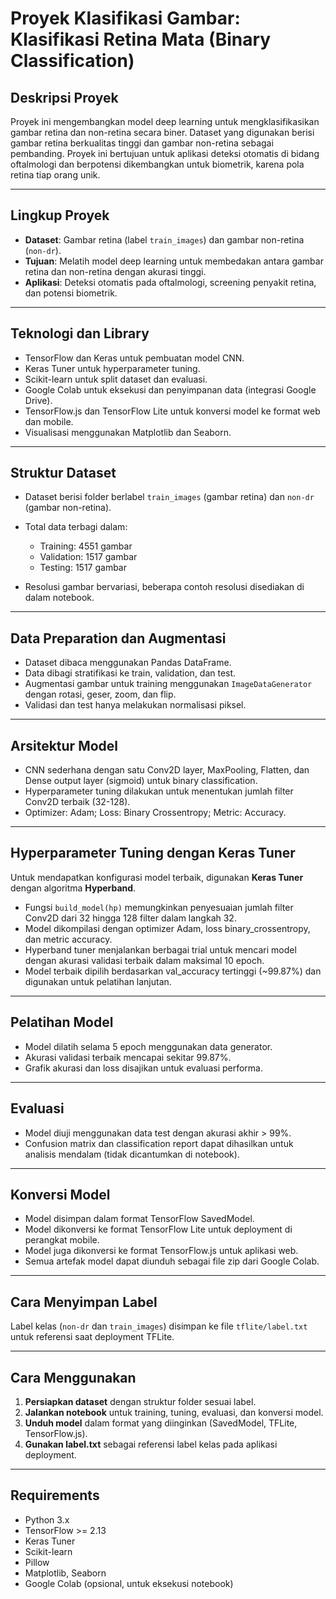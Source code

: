 # Proyek Klasifikasi Gambar: Klasifikasi Retina Mata (Binary Classification)

## Deskripsi Proyek

Proyek ini mengembangkan model deep learning untuk mengklasifikasikan gambar retina dan non-retina secara biner. Dataset yang digunakan berisi gambar retina berkualitas tinggi dan gambar non-retina sebagai pembanding. Proyek ini bertujuan untuk aplikasi deteksi otomatis di bidang oftalmologi dan berpotensi dikembangkan untuk biometrik, karena pola retina tiap orang unik.

---

## Lingkup Proyek

- **Dataset**: Gambar retina (label `train_images`) dan gambar non-retina (`non-dr`).
- **Tujuan**: Melatih model deep learning untuk membedakan antara gambar retina dan non-retina dengan akurasi tinggi.
- **Aplikasi**: Deteksi otomatis pada oftalmologi, screening penyakit retina, dan potensi biometrik.

---

## Teknologi dan Library

- TensorFlow dan Keras untuk pembuatan model CNN.
- Keras Tuner untuk hyperparameter tuning.
- Scikit-learn untuk split dataset dan evaluasi.
- Google Colab untuk eksekusi dan penyimpanan data (integrasi Google Drive).
- TensorFlow.js dan TensorFlow Lite untuk konversi model ke format web dan mobile.
- Visualisasi menggunakan Matplotlib dan Seaborn.

---

## Struktur Dataset

- Dataset berisi folder berlabel `train_images` (gambar retina) dan `non-dr` (gambar non-retina).
- Total data terbagi dalam:

  - Training: 4551 gambar  
  - Validation: 1517 gambar  
  - Testing: 1517 gambar

- Resolusi gambar bervariasi, beberapa contoh resolusi disediakan di dalam notebook.

---

## Data Preparation dan Augmentasi

- Dataset dibaca menggunakan Pandas DataFrame.
- Data dibagi stratifikasi ke train, validation, dan test.
- Augmentasi gambar untuk training menggunakan `ImageDataGenerator` dengan rotasi, geser, zoom, dan flip.
- Validasi dan test hanya melakukan normalisasi piksel.

---

## Arsitektur Model

- CNN sederhana dengan satu Conv2D layer, MaxPooling, Flatten, dan Dense output layer (sigmoid) untuk binary classification.
- Hyperparameter tuning dilakukan untuk menentukan jumlah filter Conv2D terbaik (32-128).
- Optimizer: Adam; Loss: Binary Crossentropy; Metric: Accuracy.

---

## Hyperparameter Tuning dengan Keras Tuner

Untuk mendapatkan konfigurasi model terbaik, digunakan **Keras Tuner** dengan algoritma **Hyperband**.

- Fungsi `build_model(hp)` memungkinkan penyesuaian jumlah filter Conv2D dari 32 hingga 128 filter dalam langkah 32.
- Model dikompilasi dengan optimizer Adam, loss binary_crossentropy, dan metric accuracy.
- Hyperband tuner menjalankan berbagai trial untuk mencari model dengan akurasi validasi terbaik dalam maksimal 10 epoch.
- Model terbaik dipilih berdasarkan val_accuracy tertinggi (~99.87%) dan digunakan untuk pelatihan lanjutan.

---

## Pelatihan Model

- Model dilatih selama 5 epoch menggunakan data generator.
- Akurasi validasi terbaik mencapai sekitar 99.87%.
- Grafik akurasi dan loss disajikan untuk evaluasi performa.

---

## Evaluasi

- Model diuji menggunakan data test dengan akurasi akhir > 99%.
- Confusion matrix dan classification report dapat dihasilkan untuk analisis mendalam (tidak dicantumkan di notebook).

---

## Konversi Model

- Model disimpan dalam format TensorFlow SavedModel.
- Model dikonversi ke format TensorFlow Lite untuk deployment di perangkat mobile.
- Model juga dikonversi ke format TensorFlow.js untuk aplikasi web.
- Semua artefak model dapat diunduh sebagai file zip dari Google Colab.

---

## Cara Menyimpan Label

Label kelas (`non-dr` dan `train_images`) disimpan ke file `tflite/label.txt` untuk referensi saat deployment TFLite.

---

## Cara Menggunakan

1. **Persiapkan dataset** dengan struktur folder sesuai label.
2. **Jalankan notebook** untuk training, tuning, evaluasi, dan konversi model.
3. **Unduh model** dalam format yang diinginkan (SavedModel, TFLite, TensorFlow.js).
4. **Gunakan label.txt** sebagai referensi label kelas pada aplikasi deployment.

---

## Requirements

- Python 3.x
- TensorFlow >= 2.13
- Keras Tuner
- Scikit-learn
- Pillow
- Matplotlib, Seaborn
- Google Colab (opsional, untuk eksekusi notebook)

